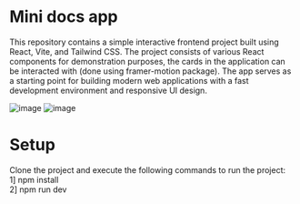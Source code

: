 # Mini docs app

This repository contains a simple interactive frontend project built using React, Vite, and Tailwind CSS. The project consists of various React components for demonstration purposes, the cards in the application can be interacted with (done using framer-motion package). The app serves as a starting point for building modern web applications with a fast development environment and responsive UI design.

![image](https://github.com/vatsalintech/mini_docs_app/assets/156601691/cb150f42-d727-4afb-a0a2-a465f744aebd)
![image](https://github.com/vatsalintech/mini_docs_app/assets/156601691/ef75bef1-961f-4191-92a9-9cac30c9e78b)


# Setup

Clone the project and execute the following commands to run the project: <br>
1] npm install <br>
2] npm run dev

